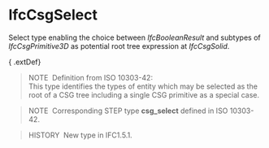 # IfcCsgSelect

Select type enabling the choice between _IfcBooleanResult_ and subtypes of _IfcCsgPrimitive3D_ as potential root tree expression at _IfcCsgSolid_.

{ .extDef}
> NOTE&nbsp; Definition from ISO 10303-42:  
> This type identifies the types of entity which may be selected as the root of a CSG tree including a single CSG primitive as a special case.

> NOTE&nbsp; Corresponding STEP type **csg_select** defined in ISO 10303-42.

> HISTORY&nbsp; New type in IFC1.5.1.

